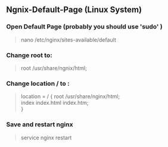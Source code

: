 ## Ngnix-Default-Page (Linux System)

### Open Default Page  (probably you should use 'sudo' )
> nano /etc/nginx/sites-available/default

### Change root to:
> root  /usr/share/ngnix/html;

### Change location / to :
> location = / {
>       root /usr/share/nginx/html;     
>           index  index.html index.htm;       
>       }

### Save and restart nginx

> service nginx restart
